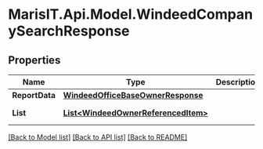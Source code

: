 
# MarisIT.Api.Model.WindeedCompanySearchResponse

## Properties

Name | Type | Description | Notes
------------ | ------------- | ------------- | -------------
**ReportData** | [**WindeedOfficeBaseOwnerResponse**](WindeedOfficeBaseOwnerResponse.md) |  | [optional] 
**List** | [**List&lt;WindeedOwnerReferencedItem&gt;**](WindeedOwnerReferencedItem.md) |  | [optional] [readonly] 

[[Back to Model list]](../README.md#documentation-for-models)
[[Back to API list]](../README.md#documentation-for-api-endpoints)
[[Back to README]](../README.md)

